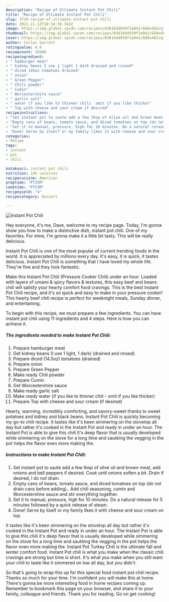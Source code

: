 ```yaml
---
description: "Recipe of Ultimate Instant Pot Chili"
title: "Recipe of Ultimate Instant Pot Chili"
slug: 3726-recipe-of-ultimate-instant-pot-chili
date: 2021-11-12T10:34:36.342Z
image: https://img-global.cpcdn.com/recipes/83616dd939f3a042/680x482cq70/instant-pot-chili-recipe-main-photo.jpg
thumbnail: https://img-global.cpcdn.com/recipes/83616dd939f3a042/680x482cq70/instant-pot-chili-recipe-main-photo.jpg
cover: https://img-global.cpcdn.com/recipes/83616dd939f3a042/680x482cq70/instant-pot-chili-recipe-main-photo.jpg
author: Carlos Garrett
ratingvalue: 4.6
reviewcount: 10400
recipeingredient:
- " hamburger meat"
- " kidney beans I use 1 light 1 dark drained and rinsed"
- " diced 145oz tomatoes drained"
- " onion"
- " Green Pepper"
- " Chili powder"
- " Cumin"
- " Worcestershire sauce"
- " garlic salt"
- " water if you like to thinner chili  omit if you like thicker"
- " Top with cheese and sour cream if desired"
recipeinstructions:
- "Set instant pot to saute add a few tbsp of olive oil and brown meat, add onions and bell peppers if desired. Cook until onions soften a bit. Drain if desired, I do not drain."
- "Empty cans of beans, tomato sauce, and diced tomatoes on top (do not drain cans before adding).. Add chili seasoning, cumin and Worcestershire sauce and stir everything together."
- "Set it to manual, pressure, high for 10 minutes. Do a natural release for 5 minutes followed by a quick release of steam."
- "Done! Serve by itself or my family likes it with cheese and sour cream on top."
categories:
- Recipe
tags:
- instant
- pot
- chili

katakunci: instant pot chili 
nutrition: 145 calories
recipecuisine: American
preptime: "PT15M"
cooktime: "PT53M"
recipeyield: "4"
recipecategory: Dessert

---
```



![Instant Pot Chili](https://img-global.cpcdn.com/recipes/83616dd939f3a042/680x482cq70/instant-pot-chili-recipe-main-photo.jpg)

Hey everyone, it's me, Dave, welcome to my recipe page. Today, I'm gonna show you how to make a distinctive dish, instant pot chili. One of my favorites. For mine, I'm gonna make it a little bit tasty. This will be really delicious.

Instant Pot Chili is one of the most popular of current trending foods in the world. It is appreciated by millions every day. It's easy, it is quick, it tastes delicious. Instant Pot Chili is something that I have loved my whole life. They're fine and they look fantastic.

Make this Instant Pot Chili (Pressure Cooker Chili) under an hour. Loaded with layers of umami &amp; spicy flavors &amp; textures, this easy beef and beans chili will satisfy your hearty comfort food cravings. This is the best Instant Pot Chili recipe, and it&#39;s so quick and easy to make in your pressure cooker! This hearty beef chili recipe is perfect for weeknight meals, Sunday dinner, and entertaining.


To begin with this recipe, we must prepare a few ingredients. You can have instant pot chili using 11 ingredients and 4 steps. Here is how you can achieve it.

<!--inarticleads1-->

##### The ingredients needed to make Instant Pot Chili:

1. Prepare  hamburger meat
1. Get  kidney beans (I use 1 light, 1 dark) (drained and rinsed)
1. Prepare  diced (14.5oz) tomatoes (drained)
1. Prepare  onion
1. Prepare  Green Pepper
1. Make ready  Chili powder
1. Prepare  Cumin
1. Get  Worcestershire sauce
1. Make ready  garlic salt
1. Make ready  water (if you like to thinner chili - omit if you like thicker)
1. Prepare  Top with cheese and sour cream (if desired)


Hearty, warming, incredibly comforting, and savory-sweet thanks to sweet potatoes and kidney and black beans. Instant Pot Chili is quickly becoming my go-to chili recipe. It tastes like it&#39;s been simmering on the stovetop all day but rather it&#39;s cooked in the Instant Pot and ready in under an hour. The Instant Pot is able to give this chili it&#39;s deep flavor that is usually developed while simmering on the stove for a long time and sautéing the vegging in the pot helps the flavor even more making the. 

<!--inarticleads2-->

##### Instructions to make Instant Pot Chili:

1. Set instant pot to saute add a few tbsp of olive oil and brown meat, add onions and bell peppers if desired. Cook until onions soften a bit. Drain if desired, I do not drain.
1. Empty cans of beans, tomato sauce, and diced tomatoes on top (do not drain cans before adding).. Add chili seasoning, cumin and Worcestershire sauce and stir everything together.
1. Set it to manual, pressure, high for 10 minutes. Do a natural release for 5 minutes followed by a quick release of steam.
1. Done! Serve by itself or my family likes it with cheese and sour cream on top.


It tastes like it&#39;s been simmering on the stovetop all day but rather it&#39;s cooked in the Instant Pot and ready in under an hour. The Instant Pot is able to give this chili it&#39;s deep flavor that is usually developed while simmering on the stove for a long time and sautéing the vegging in the pot helps the flavor even more making the. Instant Pot Turkey Chili is the ultimate fall and winter comfort food. Instant Pot chili is what you make when the classic chili cravings are strong but time is short. It&#39;s what you make when you still want your chili to taste like it simmered on low all day, but you didn&#39;t. 

So that's going to wrap this up for this special food instant pot chili recipe. Thanks so much for your time. I'm confident you will make this at home. There's gonna be more interesting food in home recipes coming up. Remember to bookmark this page on your browser, and share it to your family, colleague and friends. Thank you for reading. Go on get cooking!
